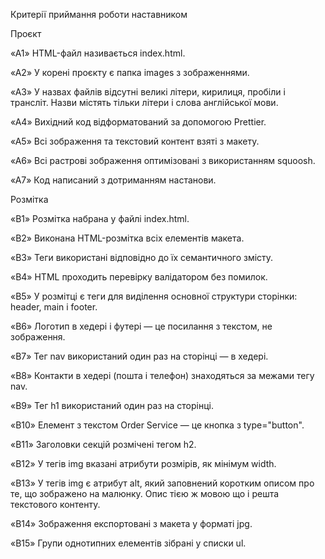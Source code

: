 Критерії приймання роботи наставником



Проєкт



«A1» HTML-файл називається index.html.



«A2» У корені проєкту є папка images з зображеннями.



«A3» У назвах файлів відсутні великі літери, кирилиця, пробіли і трансліт. Назви містять тільки літери і слова англійської мови.



«A4» Вихідний код відформатований за допомогою Prettier.



«A5» Всі зображення та текстовий контент взяті з макету.



«A6» Всі растрові зображення оптимізовані з використанням squoosh.



«A7» Код написаний з дотриманням настанови.



Розмітка



«B1» Розмітка набрана у файлі index.html.



«B2» Виконана HTML-розмітка всіх елементів макета.



«B3» Теги використані відповідно до їх семантичного змісту.



«B4» HTML проходить перевірку валідатором без помилок.



«B5» У розмітці є теги для виділення основної структури сторінки: header, main і footer.



«B6» Логотип в хедері і футері — це посилання з текстом, не зображення. 



«B7» Тег nav використаний один раз на сторінці — в хедері.



«B8» Контакти в хедері (пошта і телефон) знаходяться за межами тегу nav. 



«B9» Тег h1 використаний один раз на сторінці.



«B10» Елемент з текстом Order Service — це кнопка з type="button". 



«B11» Заголовки секцій розмічені тегом h2.



«B12» У тегів img вказані атрибути розмірів, як мінімум width.



«B13» У тегів img є атрибут alt, який заповнений коротким описом про те, що зображено на малюнку. Опис тією ж мовою що і решта текстового контенту. 



«B14» Зображення експортовані з макета у форматі jpg.



«B15» Групи однотипних елементів зібрані у списки ul.
